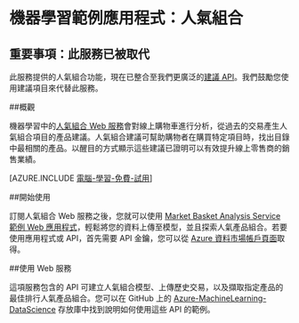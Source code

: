 <properties 
	pageTitle="機器學習範例應用程式：人氣組合 | Microsoft Azure" 
	description="機器學習 Web 服務會執行線上購物車分析，從使用者提供的歷史交易產生人氣組合項目的產品建議。" 
	services="machine-learning" 
	documentationCenter="" 
	authors="CoromT" 
	manager="paulettm" 
	editor="cgronlun"/>

<tags 
	ms.service="machine-learning" 
	ms.workload="data-services" 
	ms.tgt_pltfrm="na" 
	ms.devlang="na" 
	ms.topic="article" 
	ms.date="06/12/2015" 
	ms.author="luisca"/>

# 機器學習範例應用程式：人氣組合


## 重要事項：此服務已被取代

此服務提供的人氣組合功能，現在已整合至我們更廣泛的[建議 API](http://gallery.azureml.net/MachineLearningAPI/3574432384684cac9cc766e57729ea4c)。我們鼓勵您使用建議項目來代替此服務。

##概觀

機器學習中的[人氣組合 Web 服務](https://datamarket.azure.com/dataset/amla/mba)會對線上購物車進行分析，從過去的交易產生人氣組合項目的產品建議。人氣組合建議可幫助購物者在購買特定項目時，找出目錄中最相關的產品。以醒目的方式顯示這些建議已證明可以有效提升線上零售商的銷售業績。

[AZURE.INCLUDE [電腦-學習-免費-試用](../../includes/machine-learning-free-trial.md)]
  
##開始使用 

訂閱人氣組合 Web 服務之後，您就可以使用 [Market Basket Analysis Service 範例 Web 應用程式](https://marketbasket.cloudapp.net/)，輕鬆將您的資料上傳至模型，並且探索人氣產品組合。若要使用應用程式或 API，首先需要 API 金鑰，您可以從 [Azure 資料市場帳戶頁面](https://datamarket.azure.com/account)取得。

##使用 Web 服務 

這項服務包含的 API 可建立人氣組合模型、上傳歷史交易，以及擷取指定產品的最佳排行人氣產品組合。您可以在 GitHub 上的 [Azure-MachineLearning-DataScience](https://github.com/Azure/Azure-MachineLearning-DataScience/tree/master/Apps/FrequentlyBoughtTogether) 存放庫中找到說明如何使用這些 API 的範例。

 

<!---HONumber=July15_HO2-->